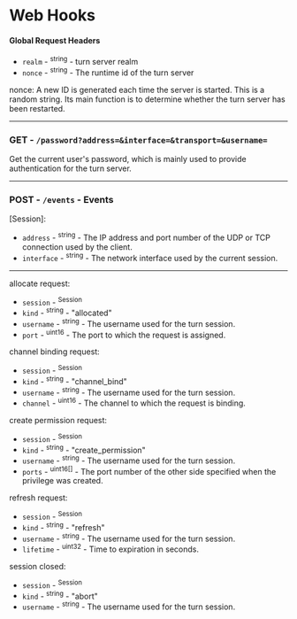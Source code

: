 # Web Hooks

#### Global Request Headers

-   `realm` - <sup>string</sup> - turn server realm
-   `nonce` - <sup>string</sup> - The runtime id of the turn server

nonce: A new ID is generated each time the server is started. This is a random string. Its main function is to determine whether the turn server has been restarted.

---

### GET - `/password?address=&interface=&transport=&username=`

Get the current user's password, which is mainly used to provide authentication for the turn server.

---

### POST - `/events` - Events

[Session]:

-   `address` - <sup>string</sup> - The IP address and port number of the UDP or TCP connection used by the client.
-   `interface` - <sup>string</sup> - The network interface used by the current session.

---

allocate request:

-   `session` - <sup>Session</sup>
-   `kind` - <sup>string</sup> - "allocated"
-   `username` - <sup>string</sup> - The username used for the turn session.
-   `port` - <sup>uint16</sup> - The port to which the request is assigned.

channel binding request:

-   `session` - <sup>Session</sup>
-   `kind` - <sup>string</sup> - "channel_bind"
-   `username` - <sup>string</sup> - The username used for the turn session.
-   `channel` - <sup>uint16</sup> - The channel to which the request is binding.

create permission request:

-   `session` - <sup>Session</sup>
-   `kind` - <sup>string</sup> - "create_permission"
-   `username` - <sup>string</sup> - The username used for the turn session.
-   `ports` - <sup>uint16[]</sup> - The port number of the other side specified when the privilege was created.

refresh request:

-   `session` - <sup>Session</sup>
-   `kind` - <sup>string</sup> - "refresh"
-   `username` - <sup>string</sup> - The username used for the turn session.
-   `lifetime` - <sup>uint32</sup> - Time to expiration in seconds.

session closed:

-   `session` - <sup>Session</sup>
-   `kind` - <sup>string</sup> - "abort"
-   `username` - <sup>string</sup> - The username used for the turn session.

